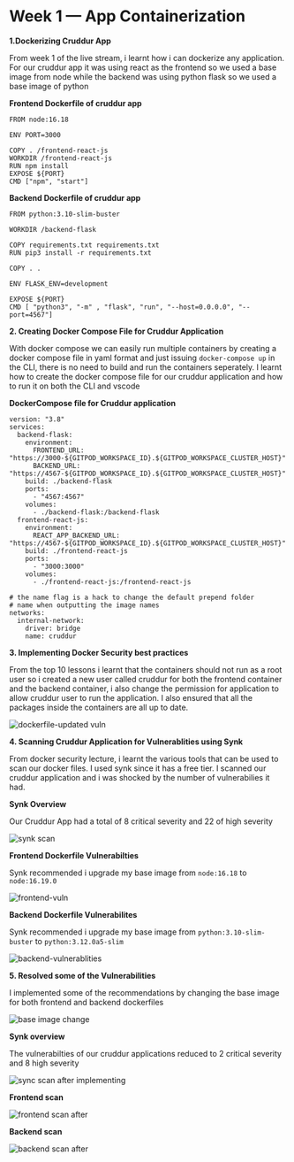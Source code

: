 # Week 1 — App Containerization

**1.Dockerizing Cruddur App**

From week 1 of the live stream,  i learnt how i can dockerize any application. For our cruddur app it was using react as the frontend so we used a base image from node while the backend was using python flask so we used a base image of python

**Frontend Dockerfile of cruddur app**
```
FROM node:16.18

ENV PORT=3000

COPY . /frontend-react-js
WORKDIR /frontend-react-js
RUN npm install
EXPOSE ${PORT}
CMD ["npm", "start"]
```

**Backend Dockerfile of cruddur app**
```
FROM python:3.10-slim-buster

WORKDIR /backend-flask

COPY requirements.txt requirements.txt
RUN pip3 install -r requirements.txt

COPY . .

ENV FLASK_ENV=development

EXPOSE ${PORT}
CMD [ "python3", "-m" , "flask", "run", "--host=0.0.0.0", "--port=4567"]
```
**2. Creating Docker Compose File for Cruddur Application**

With docker compose we can easily run multiple containers by creating a docker compose file in yaml format and  just issuing ```docker-compose up``` in the CLI, there is no need to build and run the containers seperately. I learnt how to create the docker compose file for our cruddur application and how to run it on both the CLI and vscode

**DockerCompose file for Cruddur application**
```
version: "3.8"
services:
  backend-flask:
    environment:
      FRONTEND_URL: "https://3000-${GITPOD_WORKSPACE_ID}.${GITPOD_WORKSPACE_CLUSTER_HOST}"
      BACKEND_URL: "https://4567-${GITPOD_WORKSPACE_ID}.${GITPOD_WORKSPACE_CLUSTER_HOST}"
    build: ./backend-flask
    ports:
      - "4567:4567"
    volumes:
      - ./backend-flask:/backend-flask
  frontend-react-js:
    environment:
      REACT_APP_BACKEND_URL: "https://4567-${GITPOD_WORKSPACE_ID}.${GITPOD_WORKSPACE_CLUSTER_HOST}"
    build: ./frontend-react-js
    ports:
      - "3000:3000"
    volumes:
      - ./frontend-react-js:/frontend-react-js

# the name flag is a hack to change the default prepend folder
# name when outputting the image names
networks: 
  internal-network:
    driver: bridge
    name: cruddur
```

**3. Implementing Docker Security best practices**

From the top 10 lessons i learnt that the containers should not run as a root user so i created a new user called cruddur for both the frontend container and the backend container, i also change the permission for application to allow cruddur user to run the application. I also ensured that all the packages inside the containers are all up to date.

![dockerfile-updated vuln](https://user-images.githubusercontent.com/60808086/220614519-7cdbc53b-8ae6-46a1-8558-93e2f724a99a.png)

**4. Scanning Cruddur Application for Vulnerablities using Synk**

From docker security lecture, i learnt the various tools that can be used to scan our docker files. I used synk since it has a free tier. I scanned our cruddur application and i was shocked by the number of vulnerabilies it had.

**Synk Overview** 

Our Cruddur App had a total of 8 critical severity  and 22 of high severity

![synk scan](https://user-images.githubusercontent.com/60808086/220615843-eb4b6c41-6fb8-477d-92d1-363edca29fd7.png)

**Frontend Dockerfile Vulnerabilties**

Synk recommended i upgrade my base image from ```node:16.18``` to ```node:16.19.0```

![frontend-vuln](https://user-images.githubusercontent.com/60808086/220615918-e956edd1-0d40-4862-bcd3-3924ef3248f1.png)

**Backend Dockerfile Vulnerabilites**

Synk recommended i upgrade my base image from ```python:3.10-slim-buster``` to ```python:3.12.0a5-slim```

![backend-vulnerablities](https://user-images.githubusercontent.com/60808086/220615962-ec735270-c01a-4815-9203-ac4496ed3257.png)

**5. Resolved some of the Vulnerabilities**

I implemented some of the recommendations by changing the base image for both frontend and backend dockerfiles

![base image change](https://user-images.githubusercontent.com/60808086/220621178-bba94fbb-27a9-46ae-bf31-41c88045e3cf.png)

**Synk overview**


The vulnerabilties of our cruddur applications reduced to 2 critical severity and 8 high severity

![sync scan after implementing](https://user-images.githubusercontent.com/60808086/220620477-b32beec0-d7ce-4fe5-9c95-e03a7caee22d.png)

**Frontend scan**

![frontend scan after](https://user-images.githubusercontent.com/60808086/220620341-7b5fe37c-0b9b-47e1-86f1-1cca42c19b66.png)

**Backend scan**

![backend scan after](https://user-images.githubusercontent.com/60808086/220620414-b01aaf96-8ab3-452e-9e1e-57c0940a628a.png)




